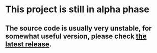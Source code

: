 # This project is still in alpha phase

## The source code is usually very unstable, for somewhat useful version, please check [the latest release](https://github.com/baerchen201/testProject_learning_git/).